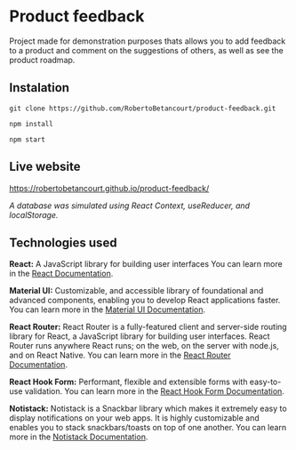 # Product feedback
Project made for demonstration purposes thats allows you to add feedback to a product and comment on the suggestions of others, as well as see the product roadmap.

## Instalation
```git clone https://github.com/RobertoBetancourt/product-feedback.git```

```npm install```

```npm start```


## Live website
https://robertobetancourt.github.io/product-feedback/

*A database was simulated using React Context, useReducer, and localStorage.*


## Technologies used
**React:**
A JavaScript library for building user interfaces
You can learn more in the [React Documentation](https://reactjs.org/).

**Material UI:**
Customizable, and accessible library of foundational and advanced components, enabling you to develop React applications faster.
You can learn more in the [Material UI Documentation](https://mui.com/).

**React Router:**
React Router is a fully-featured client and server-side routing library for React, a JavaScript library for building user interfaces. React Router runs anywhere React runs; on the web, on the server with node.js, and on React Native.
You can learn more in the [React Router Documentation](https://reactrouter.com/docs/en/v6).

**React Hook Form:**
Performant, flexible and extensible forms with easy-to-use validation.
You can learn more in the [React Hook Form Documentation](https://react-hook-form.com/).

**Notistack:**
Notistack is a Snackbar library which makes it extremely easy to display notifications on your web apps. It is highly customizable and enables you to stack snackbars/toasts on top of one another.
You can learn more in the [Notistack Documentation](https://iamhosseindhv.com/notistack).
